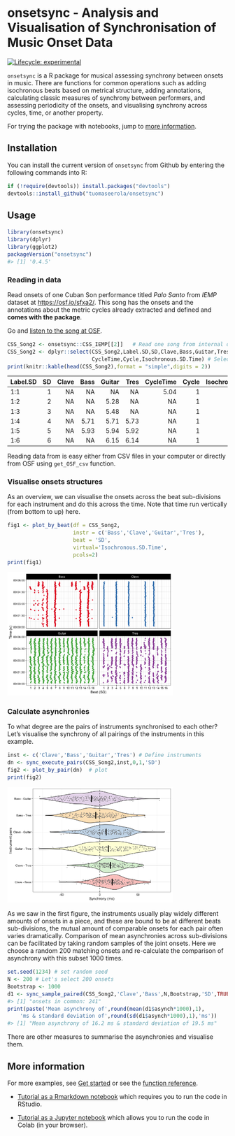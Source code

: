
<!-- README.md is generated from README.Rmd. Please edit that file -->

# onsetsync - Analysis and Visualisation of Synchronisation of Music Onset Data

<!-- badges: start -->

[![Lifecycle:
experimental](https://img.shields.io/badge/lifecycle-experimental-orange.svg)](https://lifecycle.r-lib.org/articles/stages.html#experimental)
<!-- badges: end -->

`onsetsync` is a R package for musical assessing synchrony between
onsets in music. There are functions for common operations such as
adding isochronous beats based on metrical structure, adding
annotations, calculating classic measures of synchrony between
performers, and assessing periodicity of the onsets, and visualising
synchrony across cycles, time, or another property.

For trying the package with notebooks, jump to <A HREF="#more">more
information</A>.

## Installation

You can install the current version of `onsetsync` from Github by
entering the following commands into R:

``` r
if (!require(devtools)) install.packages("devtools")
devtools::install_github("tuomaseerola/onsetsync")
```

## Usage

``` r
library(onsetsync)
library(dplyr)
library(ggplot2)
packageVersion("onsetsync")
#> [1] '0.4.5'
```

### Reading in data

Read onsets of one Cuban Son performance titled *Palo Santo* from *IEMP*
dataset at <https://osf.io/sfxa2/>. This song has the onsets and the
annotations about the metric cycles already extracted and defined and
**comes with the package**.

Go and <A HREF="https://osf.io/z9uxs/" target="_blank">listen to the
song at OSF</A>.

``` r
CSS_Song2 <- onsetsync::CSS_IEMP[[2]]   # Read one song from internal data
CSS_Song2 <- dplyr::select(CSS_Song2,Label.SD,SD,Clave,Bass,Guitar,Tres,
                           CycleTime,Cycle,Isochronous.SD.Time) # Select some columns
print(knitr::kable(head(CSS_Song2),format = "simple",digits = 2))
```

| Label.SD |  SD | Clave | Bass | Guitar | Tres | CycleTime | Cycle | Isochronous.SD.Time |
|:---------|----:|------:|-----:|-------:|-----:|----------:|------:|--------------------:|
| 1:1      |   1 |    NA |   NA |     NA |   NA |      5.04 |     1 |                5.04 |
| 1:2      |   2 |    NA |   NA |   5.28 |   NA |        NA |     1 |                5.26 |
| 1:3      |   3 |    NA |   NA |   5.48 |   NA |        NA |     1 |                5.48 |
| 1:4      |   4 |    NA | 5.71 |   5.71 | 5.73 |        NA |     1 |                5.71 |
| 1:5      |   5 |    NA | 5.93 |   5.94 | 5.92 |        NA |     1 |                5.93 |
| 1:6      |   6 |    NA |   NA |   6.15 | 6.14 |        NA |     1 |                6.15 |

Reading data from is easy either from CSV files in your computer or
directly from OSF using `get_OSF_csv` function.

### Visualise onsets structures

As an overview, we can visualise the onsets across the beat
sub-divisions for each instrument and do this across the time. Note that
time run vertically (from bottom to up) here.

``` r
fig1 <- plot_by_beat(df = CSS_Song2, 
                     instr = c('Bass','Clave','Guitar','Tres'), 
                     beat = 'SD', 
                     virtual='Isochronous.SD.Time',
                     pcols=2)
print(fig1)
```

<img src="man/figures/README-synch2isochron-1.png" width="75%" />

### Calculate asynchronies

To what degree are the pairs of instruments synchronised to each other?
Let’s visualise the synchrony of all pairings of the instruments in this
example.

``` r
inst <- c('Clave','Bass','Guitar','Tres') # Define instruments 
dn <- sync_execute_pairs(CSS_Song2,inst,0,1,'SD')
fig2 <- plot_by_pair(dn)  # plot
print(fig2)  
```

<img src="man/figures/README-fig2-1.png" width="75%" />

As we saw in the first figure, the instruments usually play widely
different amounts of onsets in a piece, and these are bound to be at
different beats sub-divisions, the mutual amount of comparable onsets
for each pair often varies dramatically. Comparison of mean asynchronies
across sub-divisions can be facilitated by taking random samples of the
joint onsets. Here we choose a random 200 matching onsets and
re-calculate the comparison of asynchrony with this subset 1000 times.

``` r
set.seed(1234) # set random seed
N <- 200 # Let's select 200 onsets
Bootstrap <- 1000
d1 <- sync_sample_paired(CSS_Song2,'Clave','Bass',N,Bootstrap,'SD',TRUE)
#> [1] "onsets in common: 241"
print(paste('Mean asynchrony of',round(mean(d1$asynch*1000),1),
    'ms & standard deviation of',round(sd(d1$asynch*1000),1),'ms'))
#> [1] "Mean asynchrony of 16.2 ms & standard deviation of 19.5 ms"
```

There are other measures to summarise the asynchronies and visualise
them.

## More information

<a id="more">

For more examples, see [Get
started](https://tuomaseerola.github.io/onsetsync/articles/onsetsync.html)
or see the [function
reference](https://tuomaseerola.github.io/onsetsync/reference/index.html).

-   [Tutorial as a Rmarkdown
    notebook](https://github.com/tuomaseerola/onsetsync/blob/master/onsetsync.Rmd)
    which requires you to run the code in RStudio.

-   [Tutorial as a Jupyter
    notebook](https://github.com/tuomaseerola/onsetsync/blob/master/onsetsync.ipynb)
    which allows you to run the code in Colab (in your browser).
